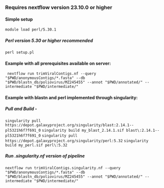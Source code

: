 ### Requires nextflow version 23.10.0 or higher

#### Simple setup
`module load perl/5.30.1`
##### Perl version 5.30 or higher recommended
`perl setup.pl`


#### Example with all prerequisites available on server:
` nextflow run trimViralContigs.nf --query "$PWD/anonymousContigs/*.fasta" --db "$PWD/blastn_db/poliovirus/MZ245455" --annot "$PWD/annotated/" --intermediate "$PWD/intermediate/"`

#### Example with blastn and perl implemented through singularity:
##### Pull and Build -
`singularity pull https://depot.galaxyproject.org/singularity/blast:2.14.1--pl5321h6f7f691_0`
`singularity build my_blast_2.14.1.sif blast\:2.14.1--pl5321h6f7f691_0`
`singularity pull https://depot.galaxyproject.org/singularity/perl:5.32`
`singularity build my_perl.sif perl\:5.32`


##### Run .singularity.nf version of pipeline
`nextflow run trimViralContigs.singularity.nf --query "$PWD/anonymousContigs/*.fasta" --db "$PWD/blastn_db/poliovirus/MZ245455" --annot "$PWD/annotated/" --intermediate "$PWD/intermediate/"`